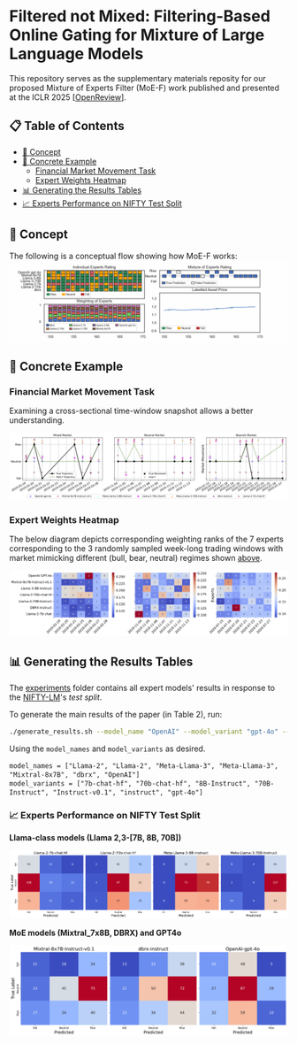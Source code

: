 # Filtered not Mixed: Filtering-Based Online Gating for Mixture of Large Language Models 

This repository serves as the supplementary materials reposity for our proposed Mixture of Experts Filter (MoE-F) work published and presented at the ICLR 2025 [[OpenReview](https://openreview.net/pdf?id=ecIvumCyAj)].


## 📋 Table of Contents

- [🧠 Concept](#concept)
- [📌 Concrete Example](#concrete-example)
  - [Financial Market Movement Task](#fmm-task)
  - [Expert Weights Heatmap](#expert-weights-heatmap)
- [📊 Generating the Results Tables](#generating-the-results-tables)
- [📈 Experts Performance on NIFTY Test Split](#experts-performance-on-nifty-test-split)



## 🧠 Concept
The following is a conceptual flow showing how MoE-F works: 
![Mixture of Experts](./imgs/mixture_of_experts_v3_8fps.gif)

## 📌 Concrete Example
### Financial Market Movement Task <a name="fmm-task"></a>

Examining a cross-sectional time-window snapshot allows a better understanding. 

![Market Movement Plot](./imgs/market_movement_plot.png)

### Expert Weights Heatmap <a name="expert-weights-heatmap"></a>
The below diagram depicts corresponding weighting ranks of the 7 experts corresponding to the 3 randomly sampled week-long trading windows with market mimicking different (bull, bear, neutral) regimes shown [above](#fmm-task). 

![Expert Weights Heatmap](./imgs/expert_weights_heatmap_coolwarm.png)


## 📊 Generating the Results Tables

The [experiments](./MoE-F_supplementary.materials/experiments) folder contains all expert models' results in response 
to the [NIFTY-LM](https://huggingface.co/datasets/raeidsaqur/NIFTY)'s _test split_.


To generate the main results of the paper (in Table 2), run:
```bash
./generate_results.sh --model_name "OpenAI" --model_variant "gpt-4o" --seed 42 --average "weighted"
```
Using the `model_names` and `model_variants` as desired.

```angular2html
model_names = ["Llama-2", "Llama-2", "Meta-Llama-3", "Meta-Llama-3", "Mixtral-8x7B", "dbrx", "OpenAI"]
model_variants = ["7b-chat-hf", "70b-chat-hf", "8B-Instruct", "70B-Instruct", "Instruct-v0.1", "instruct", "gpt-4o"]
```


### 📈 Experts Performance on NIFTY Test Split <a name="experts-performance-on-nifty-test-split"></a>

**Llama-class models (Llama 2,3-[7B, 8B, 70B])**

![Llama-class models' Confusion Matrices](imgs/llama_confusion_matrices_seed_42.png)

**MoE models (Mixtral_7x8B, DBRX) and GPT4o**

![MoEs and GPT4o models' Confusion Matrices](imgs/moe_gpt_confusion_matrices_seed_42.png)
